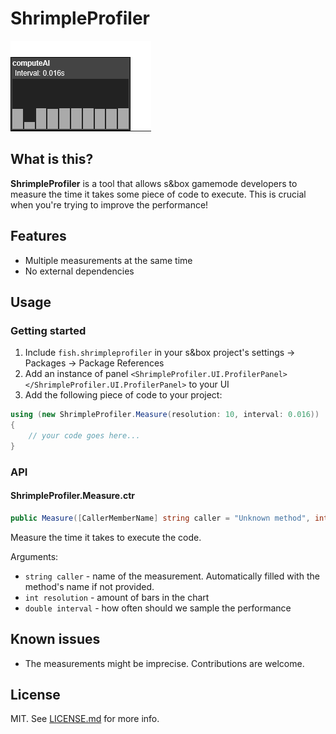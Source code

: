 # ShrimpleProfiler

![A screenshot of ShrimpleProfiler in action](./etc/screenshot.png)

## What is this?

**ShrimpleProfiler** is a tool that allows s&box gamemode developers to measure the time it takes some piece of code to execute. This is crucial when you're trying to improve the performance!

## Features

 * Multiple measurements at the same time
 * No external dependencies

## Usage

### Getting started

 1. Include `fish.shrimpleprofiler` in your s&box project's settings -> Packages -> Package References
 2. Add an instance of panel `<ShrimpleProfiler.UI.ProfilerPanel></ShrimpleProfiler.UI.ProfilerPanel>` to your UI
 3. Add the following piece of code to your project:
 
```cs
using (new ShrimpleProfiler.Measure(resolution: 10, interval: 0.016))
{
	// your code goes here...
}
```

### API

#### ShrimpleProfiler.Measure.ctr

```cs
public Measure([CallerMemberName] string caller = "Unknown method", int resolution = 5, double interval = 0.05)
```

Measure the time it takes to execute the code.

Arguments:

 * `string caller` - name of the measurement. Automatically filled with the method's name if not provided.
 * `int resolution` - amount of bars in the chart
 * `double interval` - how often should we sample the performance

## Known issues

 * The measurements might be imprecise. Contributions are welcome.

## License

MIT. See [LICENSE.md](./LICENSE.md) for more info.
